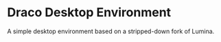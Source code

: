 # Draco Desktop Environment

A simple desktop environment based on a stripped-down fork of Lumina.

